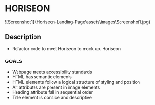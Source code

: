 # HORISEON

![Screenshot1] (Horiseon-Landing-Page\assets\images\Screenshot1.jpg)


## Description

* Refactor code to meet Horiseon to mock up. Horiseon

### GOALS

* Webpage meets accessibility standards
* HTML has semantic elements
* HTML elements follow a logical structure of styling and position
* Alt attributes are present in image elements
* Heading attribute fall in sequential order
* Title element is consice and descriptive

